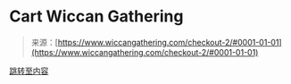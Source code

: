 <!--yml

category: 未分类

date: 2024-06-12 20:05:11

-->

# Cart Wiccan Gathering

> 来源：[https://www.wiccangathering.com/checkout-2/#0001-01-01](https://www.wiccangathering.com/checkout-2/#0001-01-01)

[跳转至内容](https://www.wiccangathering.com/cart/#content)
